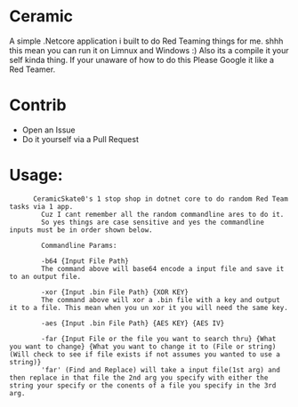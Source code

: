 # Ceramic
A simple .Netcore application i built to do Red Teaming things for me. shhh this mean you can run it on Limnux and Windows :)
Also its a compile it your self kinda thing. If your unaware of how to do this Please Google it like a Red Teamer.

# Contrib

- Open an Issue
- Do it yourself via a Pull Request


# Usage:
          CeramicSkate0's 1 stop shop in dotnet core to do random Red Team tasks via 1 app.  
            Cuz I cant remember all the random commandline ares to do it.      
            So yes things are case sensitive and yes the commandline inputs must be in order shown below.

            Commandline Params:

            -b64 {Input File Path}
            The command above will base64 encode a input file and save it to an output file.

            -xor {Input .bin File Path} {XOR KEY}
            The command above will xor a .bin file with a key and output it to a file. This mean when you un xor it you will need the same key.

            -aes {Input .bin File Path} {AES KEY} {AES IV}

            -far {Input File or the file you want to search thru} {What you want to change} {What you want to change it to (File or string)(Will check to see if file exists if not assumes you wanted to use a string)}
            'far' (Find and Replace) will take a input file(1st arg) and then replace in that file the 2nd arg you specify with either the string your specify or the conents of a file you specify in the 3rd arg.
            

              

